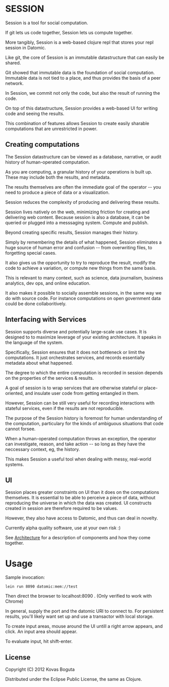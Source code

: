 # SESSION

Session is a tool for social computation. 

If git lets us code together, Session lets us compute together.

More tangibly, Session is a web-based clojure repl that stores your repl session in Datomic. 

Like git, the core of Session is an immutable datastructure that can easily be shared. 

Git showed that immutable data is the foundation of social computation. Immutable data is not tied to a place, and thus provides the basis of a peer network.

In Session, we commit not only the code, but also the result of running the code. 

On top of this datastructure, Session provides a web-based UI for writing code and seeing the results.

This combination of features allows Session to create easily sharable computations that are unrestricted in power.

## Creating computations

The Session datastructure can be viewed as a database, narrative, or audit history of human-operated computation. 

As you are computing, a granular history of your operations is built up. These may include both the results, and metadata.

The results themselves are often the immediate goal of the operator -- you need to produce a piece of data or a visualization.

Session reduces the complexity of producing and delivering these results. 

Session lives natively on the web, minimizing friction for creating and delivering web content. Because session is also a database, it can be queried or plugged into a messsaging system. Compute and publish.

Beyond creating specific results, Session manages their history.

Simply by remembering the details of what happened, Session eliminates a huge source of human error and confusion -- from overwriting files, to forgetting special cases.

It also gives us the opportunity to try to reproduce the result, modify the code to achieve a variation, or compute new things from the same basis.

This is relevant to many context, such as science, data journalism, business analytics, dev ops, and online education.

It also makes it possible to socially assemble sessions, in the same way we do with source code. For instance computations on open government data could be done collaboritively.

## Interfacing with Services

Session supports diverse and potentially large-scale use cases. It is designed to to maximize leverage of your existing architecture. It speaks in the language of the system.

Specifically, Session ensures that it does not bottleneck or limit the computations. It just orchestrates services, and records essentially metadata about what happened.

The degree to which the entire computation is recorded in session depends on the properties of the services & results.

A goal of session is to wrap services that are otherwise stateful or place-oriented, and insulate user code from getting entangled in them.

However, Session can be still very useful for recording interactions with stateful services, even if the results are not reproducible.

The purpose of the Session history is foremost for human understanding of the computation, particulary for the kinds of ambiguous situations that code cannot forsee.

When a human-operated computation throws an exception, the operator can investigate, reason, and take action -- so long as they have the neccessary context, eg, the history.

This makes Session a useful tool when dealing with messy, real-world systems. 

## UI

Session places greater constraints on UI than it does on the computations themselves. It is essential to be able to perceive a piece of data, without reproducing the universe in which the data was created. UI constructs created in session are therefore required to be values. 

However, they also have access to Datomic, and thus can deal in novelty.


Currently alpha quality software, use at your own risk :)

See [Architecture](https://github.com/kovasb/session/wiki/Architecture) for a description of components and how they come together.

# Usage

Sample invocation:

    lein run 8090 datomic:mem://test

Then direct the browser to localhost:8090 . (Only verified to work with Chrome)

In general, supply the port and the datomic URI to connect to. For persistent results, you'll likely want set up and use a transactor with local storage.

To create input areas, mouse around the UI untill a right arrow appears, and click. An input area should appear.

To evaluate input, hit shift-enter.

## License

Copyright (C) 2012 Kovas Boguta

Distributed under the Eclipse Public License, the same as Clojure.
